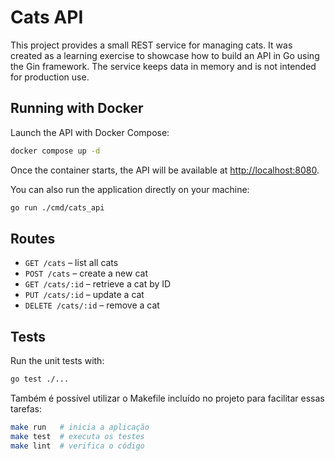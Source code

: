 # Cats API

This project provides a small REST service for managing cats. It was created as
a learning exercise to showcase how to build an API in Go using the Gin
framework. The service keeps data in memory and is not intended for production
use.

## Running with Docker

Launch the API with Docker Compose:

```bash
docker compose up -d
```

Once the container starts, the API will be available at
<http://localhost:8080>.

You can also run the application directly on your machine:

```bash
go run ./cmd/cats_api
```

## Routes

* `GET /cats` – list all cats
* `POST /cats` – create a new cat
* `GET /cats/:id` – retrieve a cat by ID
* `PUT /cats/:id` – update a cat
* `DELETE /cats/:id` – remove a cat

## Tests

Run the unit tests with:

```bash
go test ./...
```

Também é possível utilizar o Makefile incluído no projeto para facilitar essas tarefas:

```bash
make run   # inicia a aplicação
make test  # executa os testes
make lint  # verifica o código
```
